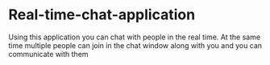 # Real-time-chat-application
Using this application you can chat with people in the real time.
At the same time multiple people can join in the chat window along with you and you can communicate with them
